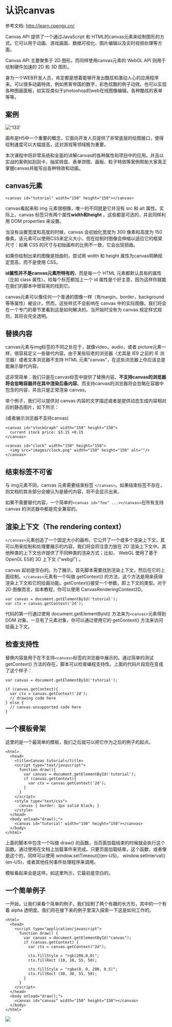 # 认识canvas
参考文档: http://learn.cpengx.cn/

Canvas API 提供了一个通过JavaScript 和 HTML的canvas元素来绘制图形的方式。它可以用于动画、游戏画面、数据可视化、图片编辑以及实时视频处理等方面。

Canvas API 主要聚焦于 2D 图形。而同样使用canvas元素的 WebGL API 则用于绘制硬件加速的 2D 和 3D 图形。

身为一个WEB开发人员，肯定都是想着能够开发出酷炫和激动人心的应用程序来。可以很多动画特效，例如黑客帝国的数字，彩色炫酷的例子动效。也可以实现各种图画面板，如实现类似于photoshop的web在线图像编辑。各种酷炫的表单等等。
## 案例
!['133'](https://threejs-1251830808.cos.ap-guangzhou.myqcloud.com/1667114597950-85a1d0a9-63c7-4ef3-82fe-3a9340047826.png)

画布是H5中一个重要的概念，它面向开发人员提供了非常底层的绘图接口，使得绘制速度可以大幅提高，这对游戏等领域极为重要。

本次课程中将非常系统和全面的详解canvas的各种属性和项目中的应用。并且以实战的案例如刮刮卡、抽奖转盘、表单饼图、画板、粒子特效等案例帮助大家真正掌握canvas并能写出各种特效和动画。

## canvas元素
```
<canvas id="tutorial" width="150" height="150"></canvas>
```
canvas看起来和 img 元素很相像，唯一的不同就是它并没有 src 和 alt 属性。实际上，canvas 标签只有两个属性**width和height** 。这些都是可选的，并且同样利用 DOM properties 来设置。

当没有设置宽度和高度的时候，canvas 会初始化宽度为 300 像素和高度为 150 像素。该元素可以使用CSS来定义大小，但在绘制时图像会伸缩以适应它的框架尺寸：如果 CSS 的尺寸与初始画布的比例不一致，它会出现扭曲。

如果你绘制出来的图像是扭曲的，尝试用 width 和 height 属性为canvas明确规定宽高，而不是使用 CSS。

**id属性并不是canvas元素所特有的**，而是每一个 HTML 元素都默认具有的属性（比如 class 属性）。给每个标签都加上一个 id 属性是个好主意，因为这样你就能在我们的脚本中很容易的找到它。

canvas元素可以像任何一个普通的图像一样（有margin，border，background等等属性）被设计。然而，这些样式不会影响在 canvas 中的实际图像。我们将会在一个专门的章节里看到这是如何解决的。当开始时没有为 canvas 规定样式规则，其将会完全透明。


## 替换内容
canvas元素与img标签的不同之处在于，就像video，audio，或者 picture元素一样，很容易定义一些替代内容。由于某些较老的浏览器（尤其是 IE9 之前的 IE 浏览器）或者文本浏览器不支持 HTML 元素"canvas"，在这些浏览器上你应该总是能展示替代内容。

这非常简单：我们只是在canvas标签中提供了替换内容。**不支持canvas的浏览器将会忽略容器并在其中渲染后备内容**。而支持canvas的浏览器将会忽略在容器中包含的内容，并且只是正常渲染 canvas。

举个例子，我们可以提供对 canvas 内容的文字描述或者是提供动态生成内容相对应的静态图片，如下所示：

(或者展示浏览器不支持canvas)

```
<canvas id="stockGraph" width="150" height="150">
  current stock price: $3.15 +0.15
</canvas>

<canvas id="clock" width="150" height="150">
  <img src="images/clock.png" width="150" height="150" alt=""/>
</canvas>

```

## 结束标签不可省
与 img元素不同，canvas 元素需要结束标签 ```</canvas>```。如果结束标签不存在，则文档的其余部分会被认为是替代内容，将不会显示出来。

如果不需要替代内容，一个简单的```<canvas id="foo" ...></canvas>```在所有支持 canvas 的浏览器中都是完全兼容的。

## 渲染上下文（The rendering context）
```</canvas>```元素创造了一个固定大小的画布，它公开了一个或多个渲染上下文，其可以用来绘制和处理要展示的内容。我们将会将注意力放在 2D 渲染上下文中。其他种类的上下文也许提供了不同种类的渲染方式；比如， WebGL 使用了基于OpenGL ES的 3D 上下文 ("webgl") 。

canvas 起初是空白的。为了展示，首先脚本需要找到渲染上下文，然后在它的上面绘制。```</canvas>```元素有一个叫做 getContext() 的方法，这个方法是用来获得渲染上下文和它的绘画功能。getContext()接受一个参数，即上下文的类型。对于 2D 图像而言，如本教程，你可以使用 CanvasRenderingContext2D。

```
var canvas = document.getElementById('tutorial');
var ctx = canvas.getContext('2d');
```

代码的第一行通过使用 document.getElementById() 方法来为```<canvas>```元素得到 DOM 对象。一旦有了元素对象，你可以通过使用它的 getContext() 方法来访问绘画上下文。

## 检查支持性
替换内容是用于在不支持```<canvas>```标签的浏览器中展示的。通过简单的测试 getContext() 方法的存在，脚本可以检查编程支持性。上面的代码片段现在变成了这个样子：

```
var canvas = document.getElementById('tutorial');

if (canvas.getContext){
  var ctx = canvas.getContext('2d');
  // drawing code here
} else {
  // canvas-unsupported code here
}
```

## 一个模板骨架
这里的是一个最简单的模板，我们之后就可以把它作为之后的例子的起点。


```
<html>
  <head>
    <title>Canvas tutorial</title>
    <script type="text/javascript">
      function draw(){
        var canvas = document.getElementById('tutorial');
        if (canvas.getContext){
          var ctx = canvas.getContext('2d');
        }
      }
    </script>
    <style type="text/css">
      canvas { border: 1px solid black; }
    </style>
  </head>
  <body onload="draw();">
    <canvas id="tutorial" width="150" height="150"></canvas>
  </body>
</html>
```

上面的脚本中包含一个叫做 draw() 的函数，当页面加载结束的时候就会执行这个函数。通过使用在文档上加载事件来完成。只要页面加载结束，这个函数，或者像是这个的，同样可以使用 window.setTimeout()(en-US)， window.setInterval()(en-US)，或者其他任何事件处理程序来调用。

模板看起来会是这样。如这里所示，它最初是空白的。

## 一个简单例子
一开始，让我们来看个简单的例子，我们绘制了两个有趣的长方形，其中的一个有着 alpha 透明度。我们将在接下来的例子里深入探索一下这是如何工作的。
```
<html>
  <head>
    <script type="application/javascript">
      function draw() {
        var canvas = document.getElementById("canvas");
        if (canvas.getContext) {
          var ctx = canvas.getContext("2d");

          ctx.fillStyle = "rgb(200,0,0)";
          ctx.fillRect (10, 10, 55, 50);

          ctx.fillStyle = "rgba(0, 0, 200, 0.5)";
          ctx.fillRect (30, 30, 55, 50);
        }
      }
    </script>
  </head>
  <body onload="draw();">
    <canvas id="canvas" width="150" height="150"></canvas>
  </body>
</html>
```

![](https://threejs-1251830808.cos.ap-guangzhou.myqcloud.com/1667109836400-3a821caa-f061-4084-833e-e26de65f57fb.png)
